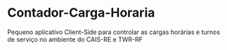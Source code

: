 # Contador-Carga-Horaria
Pequeno aplicativo Client-Side para controlar as cargas horárias e turnos de serviço no ambiente do CAIS-RE e TWR-RF
